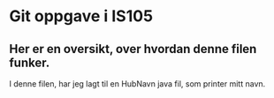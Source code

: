 # Git oppgave i IS105
## Her er en oversikt, over hvordan denne filen funker.

I denne filen, har jeg lagt til en HubNavn java fil, som printer mitt navn. 
